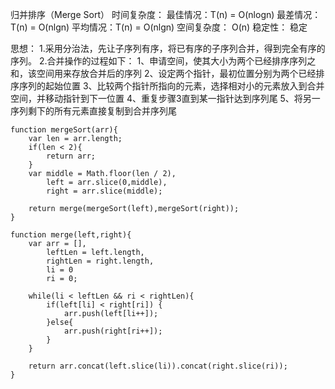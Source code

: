 归并排序（Merge Sort）
时间复杂度：
最佳情况：T(n) = O(nlogn)
最差情况：T(n) = O(nlgn)
平均情况：T(n) = O(nlgn)
空间复杂度：
O(n)
稳定性：
稳定


思想：
1.采用分治法，先让子序列有序，将已有序的子序列合并，得到完全有序的序列。
2.合并操作的过程如下：
    1、申请空间，使其大小为两个已经排序序列之和，该空间用来存放合并后的序列
    2、设定两个指针，最初位置分别为两个已经排序序列的起始位置
    3、比较两个指针所指向的元素，选择相对小的元素放入到合并空间，并移动指针到下一位置
    4、重复步骤3直到某一指针达到序列尾
    5、将另一序列剩下的所有元素直接复制到合并序列尾

```
function mergeSort(arr){
    var len = arr.length;
    if(len < 2){
        return arr;
    }
    var middle = Math.floor(len / 2),
        left = arr.slice(0,middle),
        right = arr.slice(middle);

    return merge(mergeSort(left),mergeSort(right));
}

function merge(left,right){
    var arr = [],
        leftLen = left.length,
        rightLen = right.length,
        li = 0
        ri = 0;

    while(li < leftLen && ri < rightLen){
        if(left[li] < right[ri]) {
            arr.push(left[li++]);
        }else{
            arr.push(right[ri++]);
        }
    }

    return arr.concat(left.slice(li)).concat(right.slice(ri));
}
```
